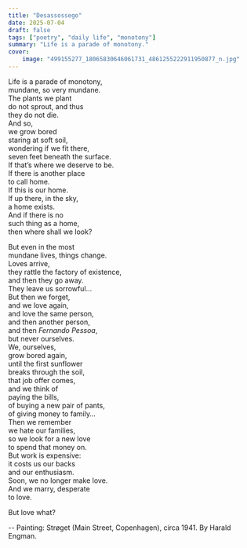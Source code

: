 ```yaml
---
title: "Desassossego"
date: 2025-07-04
draft: false
tags: ["poetry", "daily life", "monotony"]
summary: "Life is a parade of monotony."
cover:
    image: "499155277_18065830646061731_4861255222911950877_n.jpg"
---
```


Life is a parade of monotony,<br>
mundane, so very mundane.<br>
The plants we plant<br>
do not sprout, and thus<br>
they do not die.<br>
And so,<br>
we grow bored<br>
staring at soft soil,<br>
wondering if we fit there,<br>
seven feet beneath the surface.<br>
If that’s where we deserve to be.<br>
If there is another place<br>
to call home.<br>
If this is our home.<br>
If up there, in the sky,<br>
a home exists.<br>
And if there is no<br>
such thing as a home,<br>
then where shall we look?<br>

But even in the most<br>
mundane lives, things change.<br>
Loves arrive,<br>
they rattle the factory of existence,<br>
and then they go away.<br>
They leave us sorrowful…<br>
But then we forget,<br>
and we love again,<br>
and love the same person,<br>
and then another person,<br>
and then <em>Fernando Pessoa</em>,<br>
but never ourselves.<br>
We, ourselves,<br>
grow bored again,<br>
until the first sunflower<br>
breaks through the soil,<br>
that job offer comes,<br>
and we think of<br>
paying the bills,<br>
of buying a new pair of pants,<br>
of giving money to family…<br>
Then we remember<br>
we hate our families,<br>
so we look for a new love<br>
to spend that money on.<br>
But work is expensive:<br>
it costs us our backs<br>
and our enthusiasm.<br>
Soon, we no longer make love.<br>
And we marry, desperate<br>
to love.<br>

But love what?

--
Painting: Strøget (Main Street, Copenhagen), circa 1941. By Harald Engman.